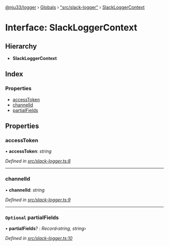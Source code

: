 [@nju33/logger](../README.md) › [Globals](../globals.md) › ["src/slack-logger"](../modules/_src_slack_logger_.md) › [SlackLoggerContext](_src_slack_logger_.slackloggercontext.md)

# Interface: SlackLoggerContext

## Hierarchy

* **SlackLoggerContext**

## Index

### Properties

* [accessToken](_src_slack_logger_.slackloggercontext.md#accesstoken)
* [channelId](_src_slack_logger_.slackloggercontext.md#channelid)
* [partialFields](_src_slack_logger_.slackloggercontext.md#optional-partialfields)

## Properties

###  accessToken

• **accessToken**: *string*

*Defined in [src/slack-logger.ts:8](https://github.com/nju33/logger/blob/a1a1c84/src/slack-logger.ts#L8)*

___

###  channelId

• **channelId**: *string*

*Defined in [src/slack-logger.ts:9](https://github.com/nju33/logger/blob/a1a1c84/src/slack-logger.ts#L9)*

___

### `Optional` partialFields

• **partialFields**? : *Record‹string, string›*

*Defined in [src/slack-logger.ts:10](https://github.com/nju33/logger/blob/a1a1c84/src/slack-logger.ts#L10)*

